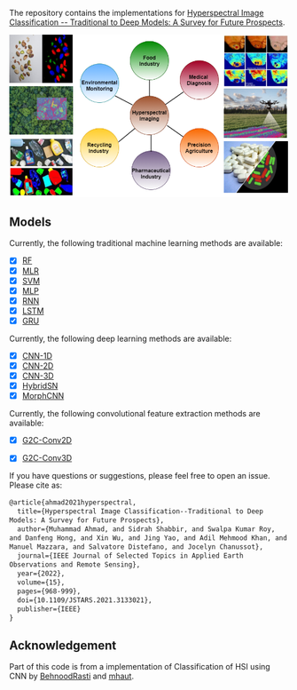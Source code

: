 The repository contains the implementations for [Hyperspectral Image Classification -- Traditional to Deep Models: A Survey for Future Prospects](https://arxiv.org/abs/2101.06116).

<img src="HSI_App.png"/>

## Models

Currently, the following traditional machine learning methods are available:

- [x] [RF](https://ieeexplore.ieee.org/document/1396322)  
- [x] [MLR](https://ieeexplore.ieee.org/document/5559437)
- [x] [SVM](https://ieeexplore.ieee.org/document/1323134) 
- [x] [MLP](https://www.sciencedirect.com/science/article/pii/S0924271619302187)
- [x] [RNN](https://ieeexplore.ieee.org/document/8662780)
- [x] [LSTM](https://colah.github.io/posts/2015-08-Understanding-LSTMs)
- [x] [GRU](https://arxiv.org/abs/1409.1259v2)

Currently, the following deep learning methods are available:

- [x] [CNN-1D](https://www.sciencedirect.com/science/article/pii/S0924271619302187)
- [x] [CNN-2D](https://ieeexplore.ieee.org/document/7326945)
- [x] [CNN-3D](https://ieeexplore.ieee.org/document/8344565)
- [x] [HybridSN](https://ieeexplore.ieee.org/document/8736016)
- [x] [MorphCNN](https://ieeexplore.ieee.org/document/9451651)

Currently, the following convolutional feature extraction methods are available:

- [x] [G2C-Conv2D](https://ieeexplore.ieee.org/document/9570352)
- [x] [G2C-Conv3D](https://ieeexplore.ieee.org/document/9570352)


If you have questions or suggestions, please feel free to open an issue. Please cite as:
```
@article{ahmad2021hyperspectral,
  title={Hyperspectral Image Classification--Traditional to Deep Models: A Survey for Future Prospects},
  author={Muhammad Ahmad, and Sidrah Shabbir, and Swalpa Kumar Roy, and Danfeng Hong, and Xin Wu, and Jing Yao, and Adil Mehmood Khan, and Manuel Mazzara, and Salvatore Distefano, and Jocelyn Chanussot},
  journal={IEEE Journal of Selected Topics in Applied Earth Observations and Remote Sensing},
  year={2022},
  volume={15},
  pages={968-999},
  doi={10.1109/JSTARS.2021.3133021},
  publisher={IEEE}
}
```

## Acknowledgement

Part of this code is from a implementation of Classification of HSI using CNN by [BehnoodRasti](https://github.com/BehnoodRasti/HyFTech-Hyperspectral-Shallow-Deep-Feature-Extraction-Toolbox) and [mhaut](https://github.com/mhaut/hyperspectral_deeplearning_review).
